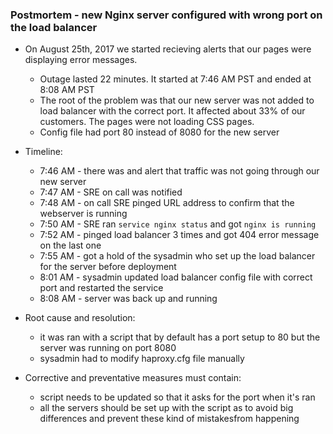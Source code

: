 ### Postmortem - new Nginx server configured with wrong port on the load balancer 

* On August 25th, 2017 we started recieving alerts that our pages were displaying error messages.
  * Outage lasted 22 minutes. It started at 7:46 AM PST and ended at 8:08 AM PST 
  * The root of the problem was that our new server was not added to load balancer with the correct port. It affected about 33% of our customers. The pages were not loading CSS pages.
  * Config file had port 80 instead of 8080 for the new server

* Timeline:
  * 7:46 AM - there was and alert that traffic was not going through our new server
  * 7:47 AM - SRE on call was notified
  * 7:48 AM - on call SRE pinged URL address to confirm that the webserver is running
  * 7:50 AM - SRE ran ```service nginx status``` and got ```nginx is running```
  * 7:52 AM - pinged load balancer 3 times and got 404 error message on the last one
  * 7:55 AM - got a hold of the sysadmin who set up the load balancer for the server before deployment
  * 8:01 AM - sysadmin updated load balancer config file with correct port and restarted the service
  * 8:08 AM - server was back up and running

* Root cause and resolution:
  * it was ran with a script that by default has a port setup to 80 but the server was running on port 8080
  * sysadmin had to modify haproxy.cfg file manually

* Corrective and preventative measures must contain:
  * script needs to be updated so that it asks for the port when it's ran
  * all the servers should be set up with the script as to avoid big differences and prevent these kind of mistakesfrom happening
